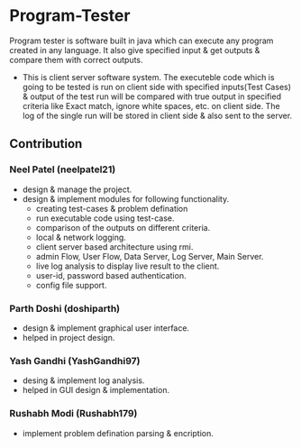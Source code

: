 # Program-Tester
Program tester is software built in java which can execute any program created in any language. It also give specified input & get outputs & compare them with correct outputs.
* This is client server software system. The executeble code which is going to be tested is run on client side with specified inputs(Test Cases) & output of the test run will be compared with true output in specified criteria like Exact match, ignore white spaces, etc. on client side. The log of the single run will be stored in client side & also sent to the server.

## Contribution
### Neel Patel (neelpatel21)
* design & manage the project.
* design & implement modules for following functionality.
  * creating test-cases & problem defination
  * run executable code using test-case.
  * comparison of the outputs on different criteria.
  * local & network logging.
  * client server based architecture using rmi.
  * admin Flow, User Flow, Data Server, Log Server, Main Server.
  * live log analysis to display live result to the client.
  * user-id, password based authentication.
  * config file support.
### Parth Doshi (doshiparth)
* design & implement graphical user interface.
* helped in project design.
### Yash Gandhi (YashGandhi97)
* desing & implement log analysis.
* helped in GUI design & implementation.
### Rushabh Modi (Rushabh179)
* implement problem defination parsing & encription.

